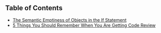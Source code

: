 ## Table of Contents
- [The Semantic Emptiness of Objects in the If Statement](posts/the-semantic-emptiness-of-objects-in-the-if-statement.md)
- [5 Things You Should Remember When You Are Getting Code Review](posts/5-things-you-should-remember-when-you-are-getting-code-review.md)